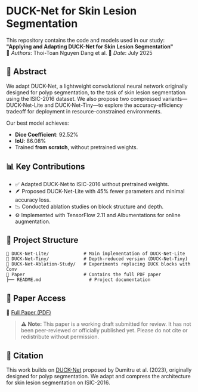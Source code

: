 # DUCK-Net for Skin Lesion Segmentation

This repository contains the code and models used in our study:  
**"Applying and Adapting DUCK-Net for Skin Lesion Segmentation"**  
📄 *Authors*: Thoi-Toan Nguyen Dang et al.
📅 *Date*: July 2025

## 📝 Abstract
We adapt DUCK-Net, a lightweight convolutional neural network originally designed for polyp segmentation, to the task of skin lesion segmentation using the ISIC-2016 dataset. We also propose two compressed variants—DUCK-Net-Lite and DUCK-Net-Tiny—to explore the accuracy-efficiency tradeoff for deployment in resource-constrained environments.

Our best model achieves:
- **Dice Coefficient**: 92.52%
- **IoU**: 86.08%
- Trained **from scratch**, without pretrained weights.

## 📊 Key Contributions
- ✅ Adapted DUCK-Net to ISIC-2016 without pretrained weights.
- 🪶 Proposed DUCK-Net-Lite with 45% fewer parameters and minimal accuracy loss.
- 📉 Conducted ablation studies on block structure and depth.
- ⚙️ Implemented with TensorFlow 2.11 and Albumentations for online augmentation.


## 📂 Project Structure
```
📁 DUCK-Net-Lite/             # Main implementation of DUCK-Net-Lite
📁 DUCK-Net-Tiny/             # Depth-reduced version (DUCK-Net-Tiny)
📁 DUCK-Net-Ablation-Study/   # Experiments replacing DUCK blocks with Conv
📁 Paper                      # Contains the full PDF paper
├── README.md                  # Project documentation
```


## 📄 Paper Access

🧾 [Full Paper (PDF)](./Paper/Applying_and_Adapting_DUCK-Net.pdf)

> ⚠️ **Note:** This paper is a working draft submitted for review. It has not been peer-reviewed or officially published yet. Please do not cite or redistribute without permission.

## 📌 Citation

This work builds on [DUCK-Net](https://doi.org/10.1038/s41598-023-36940-5) proposed by Dumitru et al. (2023), originally designed for polyp segmentation. We adapt and compress the architecture for skin lesion segmentation on ISIC-2016.
